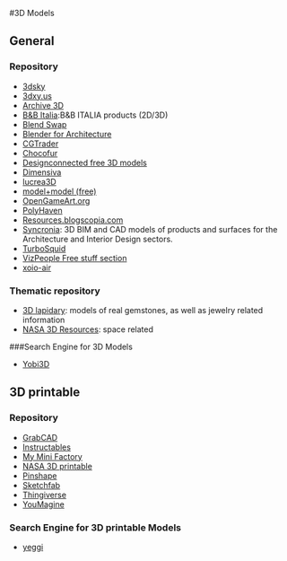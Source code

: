 #3D Models
## General
### Repository
*   [3dsky](http://3dsky.org/)
*   [3dxy.us](http://3dxy.us/)
*   [Archive 3D](http://archive3d.net/)
*   [B&B Italia](http://www.bebitalia.com/en/):B&B ITALIA products (2D/3D)
*   [Blend Swap](http://www.blendswap.com/)
*   [Blender for Architecture](http://blender-archi.tuxfamily.org/)
*   [CGTrader](https://www.cgtrader.com/free-3d-models)
*   [Chocofur](http://www.chocofur.com/)
*   [Designconnected free 3D models](https://www.designconnected.com/catalog/3D-Models/Free)
*   [Dimensiva](http://dimensiva.com/)
*   [lucrea3D](http://www.lucrea3d.com/)
*   [model+model (free)](http://www.modelplusmodel.com/free.html)
*   [OpenGameArt.org](http://opengameart.org/)
*   [PolyHaven](https://polyhaven.com/)
*   [Resources.blogscopia.com](http://resources.blogscopia.com/)
*   [Syncronia](http://www.syncronia.com/): 3D BIM and CAD models of products and surfaces for the Architecture and Interior Design sectors.
*   [TurboSquid](http://www.turbosquid.com/index.cfm)
*   [VizPeople Free stuff section](http://www.viz-people.com/free-stuff/)
*   [xoio-air](http://xoio-air.de/)

### Thematic repository
*   [3D lapidary](http://www.3dlapidary.com/): models of real gemstones, as well as jewelry related information
*   [NASA 3D Resources](http://nasa3d.arc.nasa.gov/): space related


###Search Engine for 3D Models
*   [Yobi3D](https://www.yobi3d.com/#!/)


## 3D printable
### Repository
*   [GrabCAD](https://grabcad.com/)
*   [Instructables](http://www.instructables.com/)
*   [My Mini Factory](https://www.myminifactory.com/)
*   [NASA 3D printable](http://nasa3d.arc.nasa.gov/models/printable)
*   [Pinshape](https://pinshape.com/)
*   [Sketchfab](https://sketchfab.com/)
*   [Thingiverse](http://www.thingiverse.com/)
*   [YouMagine](https://www.youmagine.com/)

### Search Engine for 3D printable Models
*   [yeggi](http://www.yeggi.com/)

